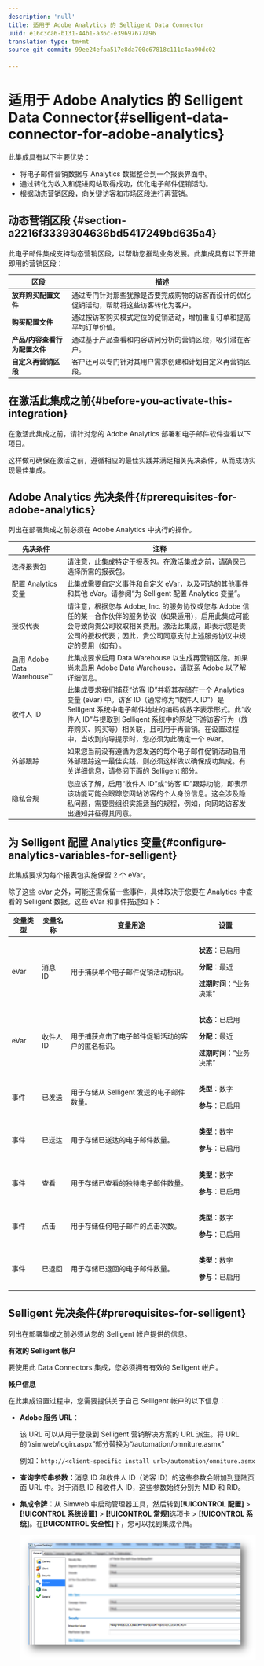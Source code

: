 ```yaml
---
description: 'null'
title: 适用于 Adobe Analytics 的 Selligent Data Connector
uuid: e16c3ca6-b131-44b1-a36c-e39697677a96
translation-type: tm+mt
source-git-commit: 99ee24efaa517e8da700c67818c111c4aa90dc02

---
```



# 适用于 Adobe Analytics 的 Selligent Data Connector{#selligent-data-connector-for-adobe-analytics}

此集成具有以下主要优势：

* 将电子邮件营销数据与 Analytics 数据整合到一个报表界面中。
* 通过转化为收入和促进网站取得成功，优化电子邮件促销活动。
* 根据动态营销区段，向关键访客和市场区段进行再营销。

## 动态营销区段 {#section-a2216f3339304636bd5417249bd635a4}

此电子邮件集成支持动态营销区段，以帮助您推动业务发展。此集成具有以下开箱即用的营销区段：

| 区段 | 描述 |
|---|---|
| **放弃购买配置文件** | 通过专门针对那些犹豫是否要完成购物的访客而设计的优化促销活动，帮助将这些访客转化为客户。 |
| **购买配置文件** | 通过按访客购买模式定位的促销活动，增加重复订单和提高平均订单价值。 |
| **产品/内容查看行为配置文件** | 通过基于产品查看和内容访问分析的营销区段，吸引潜在客户。 |
| **自定义再营销区段** | 客户还可以专门针对其用户需求创建和计划自定义再营销区段。 |

## 在激活此集成之前{#before-you-activate-this-integration}

在激活此集成之前，请针对您的 Adobe Analytics 部署和电子邮件软件查看以下项目。

这样做可确保在激活之前，遵循相应的最佳实践并满足相关先决条件，从而成功实现最佳集成。

## Adobe Analytics 先决条件{#prerequisites-for-adobe-analytics}

列出在部署集成之前必须在 Adobe Analytics 中执行的操作。

| 先决条件 | 注释 |
|---|---|
| 选择报表包 | 请注意，此集成特定于报表包。在激活集成之前，请确保已选择所需的报表包。 |
| 配置 Analytics 变量 | 此集成需要自定义事件和自定义 eVar，以及可选的其他事件和其他 eVar。请参阅“为 Selligent 配置 Analytics 变量”。 |
| 授权代表 | 请注意，根据您与 Adobe, Inc. 的服务协议或您与 Adobe 信任的某一合作伙伴的服务协议（如果适用），启用此集成可能会导致向贵公司收取相关费用。激活此集成，即表示您是贵公司的授权代表；因此，贵公司同意支付上述服务协议中规定的费用（如有）。 |
| 启用 Adobe Data Warehouse™ | 此集成要求启用 Data Warehouse 以生成再营销区段。如果尚未启用 Adobe Data Warehouse，请联系 Adobe 以了解详细信息。 |
| 收件人 ID | 此集成要求我们捕获“访客 ID”并将其存储在一个 Analytics 变量 (eVar) 中。访客 ID（通常称为“收件人 ID”）是 Selligent 系统中电子邮件地址的编码或数字表示形式。此“收件人 ID”与提取到 Selligent 系统中的网站下游访客行为（放弃购买、购买等）相关联，且可用于再营销。在设置过程中，当收到向导提示时，您必须为此确定一个 eVar。 |
| 外部跟踪 | 如果您当前没有遵循为您发送的每个电子邮件促销活动启用外部跟踪这一最佳实践，则必须这样做以确保成功集成。有关详细信息，请参阅下面的 Selligent 部分。 |
| 隐私合规 | 您应该了解，启用“收件人 ID”或“访客 ID”跟踪功能，即表示该功能可能会跟踪您网站访客的个人身份信息。这会涉及隐私问题，需要贵组织实施适当的规程，例如，向网站访客发出通知并征得其同意。 |

## 为 Selligent 配置 Analytics 变量{#configure-analytics-variables-for-selligent}

此集成要求为每个报表包实施保留 2 个 eVar。

除了这些 eVar 之外，可能还需保留一些事件，具体取决于您要在 Analytics 中查看的 Selligent 数据。这些 eVar 和事件描述如下：

<table id="table_2FFB865DBD80412F90DA8E224B12FB62"> 
 <thead> 
  <tr> 
   <th colname="col1" class="entry"> 变量类型 </th> 
   <th colname="col2" class="entry"> 变量名称 </th> 
   <th colname="col3" class="entry"> 变量用途 </th> 
   <th colname="col4" class="entry"> 设置 </th> 
  </tr>
 </thead>
 <tbody> 
  <tr> 
   <td colname="col1"> eVar </td> 
   <td colname="col2"> 消息 ID </td> 
   <td colname="col3"> 用于捕获单个电子邮件促销活动标识。 </td> 
   <td colname="col4"> <p><b>状态</b>：已启用 </p> <p><b>分配</b>：最近 </p> <p><b>过期时间</b>：“业务决策” </p> </td> 
  </tr> 
  <tr> 
   <td colname="col1"> eVar </td> 
   <td colname="col2"> 收件人 ID </td> 
   <td colname="col3"> 用于捕获点击了电子邮件促销活动的客户的匿名标识。 </td> 
   <td colname="col4"> <p><b>状态</b>：已启用 </p> <p><b>分配</b>：最近 </p> <p><b>过期时间</b>：“业务决策” </p> </td> 
  </tr> 
  <tr> 
   <td colname="col1"> 事件 </td> 
   <td colname="col2"> 已发送 </td> 
   <td colname="col3"> 用于存储从 Selligent 发送的电子邮件数量。 </td> 
   <td colname="col4"> <p><b>类型</b>：数字 </p> <p><b>参与</b>：已启用 </p> </td> 
  </tr> 
  <tr> 
   <td colname="col1"> 事件 </td> 
   <td colname="col2"> 已送达 </td> 
   <td colname="col3"> 用于存储已送达的电子邮件数量。 </td> 
   <td colname="col4"> <p><b>类型</b>：数字 </p> <p><b>参与</b>：已启用 </p> </td> 
  </tr> 
  <tr> 
   <td colname="col1"> 事件 </td> 
   <td colname="col2"> 查看 </td> 
   <td colname="col3"> 用于存储已查看的独特电子邮件数量。 </td> 
   <td colname="col4"> <p><b>类型</b>：数字 </p> <p><b>参与</b>：已启用 </p> </td> 
  </tr> 
  <tr> 
   <td colname="col1"> 事件 </td> 
   <td colname="col2"> 点击 </td> 
   <td colname="col3"> 用于存储任何电子邮件的点击次数。 </td> 
   <td colname="col4"> <p><b>类型</b>：数字 </p> <p><b>参与</b>：已启用 </p> </td> 
  </tr> 
  <tr> 
   <td colname="col1"> 事件 </td> 
   <td colname="col2"> 已退回 </td> 
   <td colname="col3"> 用于存储已退回的电子邮件数量。 </td> 
   <td colname="col4"> <p><b>类型</b>：数字 </p> <p><b>参与</b>：已启用 </p> </td> 
  </tr> 
 </tbody> 
</table>

## Selligent 先决条件{#prerequisites-for-selligent}

列出在部署集成之前必须从您的 Selligent 帐户提供的信息。

**有效的 Selligent 帐户**

要使用此 Data Connectors 集成，您必须拥有有效的 Selligent 帐户。

**帐户信息**

在此集成设置过程中，您需要提供关于自己 Selligent 帐户的以下信息：

* **Adobe 服务 URL**：

   该 URL 可以从用于登录到 Selligent 营销解决方案的 URL 派生。将 URL 的“/simweb/login.aspx”部分替换为“/automation/omniture.asmx”

   例如：`http://<client-specific install url>/automation/omniture.asmx`

* **查询字符串参数：**&#x200B;消息 ID 和收件人 ID（访客 ID）的这些参数会附加到登陆页面 URL 中。对于消息 ID 和收件人 ID，这些参数始终分别为 MID 和 RID。

* **集成令牌：**&#x200B;从 Simweb 中启动管理器工具，然后转到&#x200B;**[!UICONTROL 配置]** > **[!UICONTROL 系统设置]** > **[!UICONTROL 常规]**&#x200B;选项卡 > **[!UICONTROL 系统]**。在&#x200B;**[!UICONTROL 安全性]**&#x200B;下，您可以找到集成令牌。

   ![](assets/selligent-integration_token.png)
